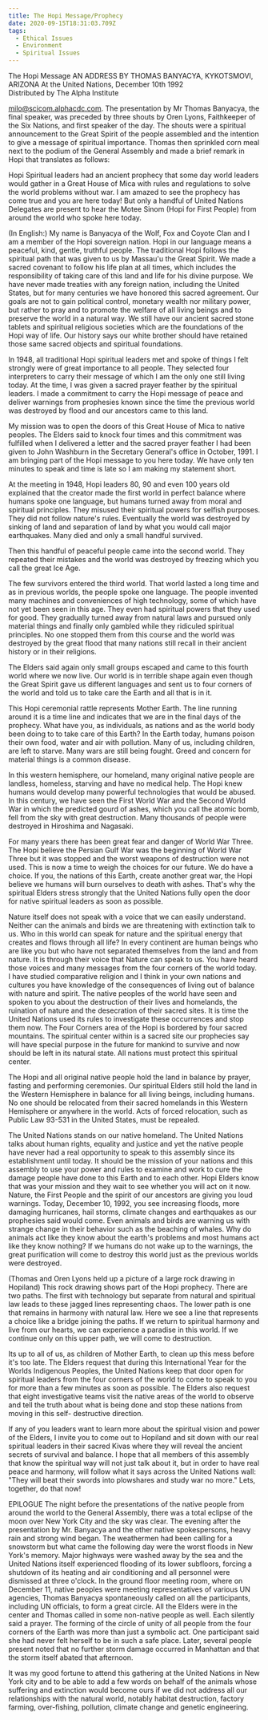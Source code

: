 ```yaml
---
title: The Hopi Message/Prophecy
date: 2020-09-15T18:31:03.709Z
tags:
  - Ethical Issues
  - Environment
  - Spiritual Issues
---
```

The Hopi Message
AN ADDRESS BY THOMAS BANYACYA, KYKOTSMOVI, ARIZONA
At the United Nations, December 10th 1992  
Distributed by The Alpha Institute 

milo@scicom.alphacdc.com. 
The presentation by Mr Thomas Banyacya, the final speaker, was preceded by three shouts by Oren Lyons, Faithkeeper of the Six Nations, and first speaker of the day. The shouts were a spiritual announcement to the Great Spirit of the people assembled and the intention to give a message of spiritual importance. 
Thomas then sprinkled corn meal next to the podium of the General Assembly and made a brief remark in Hopi that translates as follows: 

Hopi Spiritual leaders had an ancient prophecy that some day world leaders would gather in a Great House of Mica with rules and regulations to solve the world problems without war. I am amazed to see the prophecy has come true and you are here today! But only a handful of United Nations Delegates are present to hear the Motee Sinom (Hopi for First People) from around the world who spoke here today. 

(In English:) My name is Banyacya of the Wolf, Fox and Coyote Clan and I am a member of the Hopi sovereign nation. Hopi in our language means a peaceful, kind, gentle, truthful people. The traditional Hopi follows the spiritual path that was given to us by Massau'u the Great Spirit. We made a sacred covenant to follow his life plan at all times, which includes the responsibility of taking care of this land and life for his divine purpose. We have never made treaties with any foreign nation, including the United States, but for many centuries we have honored this sacred agreement. Our goals are not to gain political control, monetary wealth nor military power, but rather to pray and to promote the welfare of all living beings and to preserve the world in a natural way. We still have our ancient sacred stone tablets and spiritual religious societies which are the foundations of the Hopi way of life. Our history says our white brother should have retained those same sacred objects and spiritual foundations. 

In 1948, all traditional Hopi spiritual leaders met and spoke of things I felt strongly were of great importance to all people. They selected four interpreters to carry their message of which I am the only one still living today. At the time, I was given a sacred prayer feather by the spiritual leaders. I made a commitment to carry the Hopi message of peace and deliver warnings from prophesies known since the time the previous world was destroyed by flood and our ancestors came to this land. 

My mission was to open the doors of this Great House of Mica to native peoples. The Elders said to knock four times and this commitment was fulfilled when I delivered a letter and the sacred prayer feather I had been given to John Washburn in the Secretary General's office in October, 1991. I am bringing part of the Hopi message to you here today. We have only ten minutes to speak and time is late so I am making my statement short. 

At the meeting in 1948, Hopi leaders 80, 90 and even 100 years old explained that the creator made the first world in perfect balance where humans spoke one language, but humans turned away from moral and spiritual principles. They misused their spiritual powers for selfish purposes. They did not follow nature's rules. Eventually the world was destroyed by sinking of land and separation of land by what you would call major earthquakes. Many died and only a small handful survived. 

Then this handful of peaceful people came into the second world. They repeated their mistakes and the world was destroyed by freezing which you call the great Ice Age. 

The few survivors entered the third world. That world lasted a long time and as in previous worlds, the people spoke one language. The people invented many machines and conveniences of high technology, some of which have not yet been seen in this age. They even had spiritual powers that they used for good. They gradually turned away from natural laws and pursued only material things and finally only gambled while they ridiculed spiritual principles. No one stopped them from this course and the world was destroyed by the great flood that many nations still recall in their ancient history or in their religions. 

The Elders said again only small groups escaped and came to this fourth world where we now live. Our world is in terrible shape again even though the Great Spirit gave us different languages and sent us to four corners of the world and told us to take care the Earth and all that is in it. 

This Hopi ceremonial rattle represents Mother Earth. The line running around it is a time line and indicates that we are in the final days of the prophecy. What have you, as individuals, as nations and as the world body been doing to to take care of this Earth? In the Earth today, humans poison their own food, water and air with pollution. Many of us, including children, are left to starve. Many wars are still being fought. Greed and concern for material things is a common disease. 

In this western hemisphere, our homeland, many original native people are landless, homeless, starving and have no medical help. 
The Hopi knew humans would develop many powerful technologies that would be abused. In this century, we have seen the First World War and the Second World War in which the predicted gourd of ashes, which you call the atomic bomb, fell from the sky with great destruction. Many thousands of people were destroyed in Hiroshima and Nagasaki. 

For many years there has been great fear and danger of World War Three. The Hopi believe the Persian Gulf War was the beginning of World War Three but it was stopped and the worst weapons of destruction were not used. This is now a time to weigh the choices for our future. We do have a choice. If you, the nations of this Earth, create another great war, the Hopi believe we humans will burn ourselves to death with ashes. That's why the spiritual Elders stress strongly that the United Nations fully open the door for native spiritual leaders as soon as possible. 

Nature itself does not speak with a voice that we can easily understand. Neither can the animals and birds we are threatening with extinction talk to us. Who in this world can speak for nature and the spiritual energy that creates and flows through all life? In every continent are human beings who are like you but who have not separated themselves from the land and from nature. It is through their voice that Nature can speak to us. You have heard those voices and many messages from the four corners of the world today. I have studied comparative religion and I think in your own nations and cultures you have knowledge of the consequences of living out of balance with nature and spirit. The native peoples of the world have seen and spoken to you about the destruction of their lives and homelands, the ruination of nature and the desecration of their sacred sites. It is time the United Nations used its rules to investigate these occurrences and stop them now. 
The Four Corners area of the Hopi is bordered by four sacred mountains. The spiritual center within is a sacred site our prophecies say will have special purpose in the future for mankind to survive and now should be left in its natural state. All nations must protect this spiritual center.
 
The Hopi and all original native people hold the land in balance by prayer, fasting and performing ceremonies. Our spiritual Elders still hold the land in the Western Hemisphere in balance for all living beings, including humans. No one should be relocated from their sacred homelands in this Western Hemisphere or anywhere in the world. Acts of forced relocation, such as Public Law 93-531 in the United States, must be repealed.
 
The United Nations stands on our native homeland. The United Nations talks about human rights, equality and justice and yet the native people have never had a real opportunity to speak to this assembly since its establishment until today. It should be the mission of your nations and this assembly to use your power and rules to examine and work to cure the damage people have done to this Earth and to each other. Hopi Elders know that was your mission and they wait to see whether you will act on it now. 
Nature, the First People and the spirit of our ancestors are giving you loud warnings. Today, December 10, 1992, you see increasing floods, more damaging hurricanes, hail storms, climate changes and earthquakes as our prophesies said would come. Even animals and birds are warning us with strange change in their behavior such as the beaching of whales. Why do animals act like they know about the earth's problems and most humans act like they know nothing? If we humans do not wake up to the warnings, the great purification will come to destroy this world just as the previous worlds were destroyed. 

(Thomas and Oren Lyons held up a picture of a large rock drawing in Hopiland) 
This rock drawing shows part of the Hopi prophecy. There are two paths. The first with technology but separate from natural and spiritual law leads to these jagged lines representing chaos. The lower path is one that remains in harmony with natural law. Here we see a line that represents a choice like a bridge joining the paths. If we return to spiritual harmony and live from our hearts, we can experience a paradise in this world. If we continue only on this upper path, we will come to destruction. 
  
Its up to all of us, as children of Mother Earth, to clean up this mess before it's too late. 
The Elders request that during this International Year for the Worlds Indigenous Peoples, the United Nations keep that door open for spiritual leaders from the four corners of the world to come to speak to you for more than a few minutes as soon as possible. The Elders also request that eight investigative teams visit the native areas of the world to observe and tell the truth about what is being done and stop these nations from moving in this self- destructive direction. 

If any of you leaders want to learn more about the spiritual vision and power of the Elders, I invite you to come out to Hopiland and sit down with our real spiritual leaders in their sacred Kivas where they will reveal the ancient secrets of survival and balance. 
I hope that all members of this assembly that know the spiritual way will not just talk about it, but in order to have real peace and harmony, will follow what it says across the United Nations wall: "They will beat their swords into plowshares and study war no more." Lets, together, do that now! 
 
  EPILOGUE
The night before the presentations of the native people from around the world to the General Assembly, there was a total eclipse of the moon over New York City and the sky was clear. The evening after the presentation by Mr. Banyacya and the other native spokespersons, heavy rain and strong wind began. The weathermen had been calling for a snowstorm but what came the following day were the worst floods in New York's memory. Major highways were washed away by the sea and the United Nations itself experienced flooding of its lower subfloors, forcing a shutdown of its heating and air conditioning and all personnel were dismissed at three o'clock. 
In the ground floor meeting room, where on December 11, native peoples were meeting representatives of various UN agencies, Thomas Banyacya spontaneously called on all the participants, including UN officials, to form a great circle. All the Elders were in the center and Thomas called in some non-native people as well. Each silently said a prayer. The forming of the circle of unity of all people from the four corners of the Earth was more than just a symbolic act. One participant said she had never felt herself to be in such a safe place. Later, several people present noted that no further storm damage occurred in Manhattan and that the storm itself abated that afternoon. 

It was my good fortune to attend this gathering at the United Nations in New York city and to be able to add a few words on behalf of the animals whose suffering and extinction would become ours if we did not address all our relationships with the natural world, notably habitat destruction, factory farming, over-fishing, pollution, climate change and genetic engineering.
 
